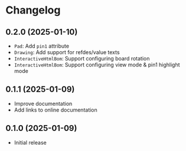 # Changelog

## 0.2.0 (2025-01-10)

- `Pad`: Add `pin1` attribute
- `Drawing`: Add support for refdes/value texts
- `InteractiveHtmlBom`: Support configuring board rotation
- `InteractiveHtmlBom`: Support configuring view mode & pin1 highlight mode

## 0.1.1 (2025-01-09)

- Improve documentation
- Add links to online documentation

## 0.1.0 (2025-01-09)

- Initial release
